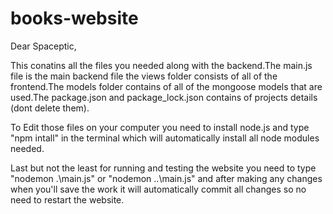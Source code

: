 # books-website
Dear Spaceptic,

This conatins all the files you needed along with the backend.The main.js file is the main backend file the views folder consists of all of the frontend.The models folder contains of all of the mongoose models that are used.The package.json and package_lock.json contains of projects details (dont delete them).

To Edit those files on your computer you need to install node.js and type "npm intall" in the terminal which will automatically install all node modules needed.

Last but not the least for running and testing the website you need to type "nodemon .\main.js" or "nodemon ..\main.js" and after making any changes when you'll save the work it will automatically commit all changes so no need to restart the website.
